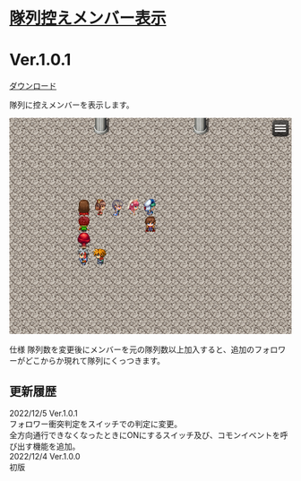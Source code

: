 # [隊列控えメンバー表示](https://raw.githubusercontent.com/nuun888/MZ/master/NUUN_StandbyMemberFollowers.js)
# Ver.1.0.1
[ダウンロード](https://raw.githubusercontent.com/nuun888/MZ/master/NUUN_StandbyMemberFollowers.js)  

隊列に控えメンバーを表示します。  

![画像](img/StandbyMemberFollowers.png)  

仕様
隊列数を変更後にメンバーを元の隊列数以上加入すると、追加のフォロワーがどこからか現れて隊列にくっつきます。  

## 更新履歴
2022/12/5 Ver.1.0.1  
フォロワー衝突判定をスイッチでの判定に変更。  
全方向通行できなくなったときにONにするスイッチ及び、コモンイベントを呼び出す機能を追加。  
2022/12/4 Ver.1.0.0  
初版  
